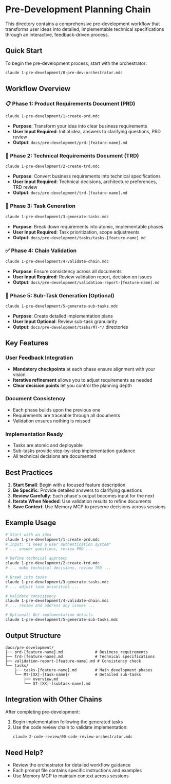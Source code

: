 # Pre-Development Planning Chain

This directory contains a comprehensive pre-development workflow that transforms user ideas into detailed, implementable technical specifications through an interactive, feedback-driven process.

## Quick Start

To begin the pre-development process, start with the orchestrator:

```bash
claude 1-pre-development/0-pre-dev-orchestrator.mdc
```

## Workflow Overview

### 📋 Phase 1: Product Requirements Document (PRD)
```bash
claude 1-pre-development/1-create-prd.mdc
```
- **Purpose**: Transform your idea into clear business requirements
- **User Input Required**: Initial idea, answers to clarifying questions, PRD review
- **Output**: `docs/pre-development/prd-[feature-name].md`

### 🔧 Phase 2: Technical Requirements Document (TRD)
```bash
claude 1-pre-development/2-create-trd.mdc
```
- **Purpose**: Convert business requirements into technical specifications
- **User Input Required**: Technical decisions, architecture preferences, TRD review
- **Output**: `docs/pre-development/trd-[feature-name].md`

### 📝 Phase 3: Task Generation
```bash
claude 1-pre-development/3-generate-tasks.mdc
```
- **Purpose**: Break down requirements into atomic, implementable phases
- **User Input Required**: Task prioritization, scope adjustments
- **Output**: `docs/pre-development/tasks/tasks-[feature-name].md`

### ✅ Phase 4: Chain Validation
```bash
claude 1-pre-development/4-validate-chain.mdc
```
- **Purpose**: Ensure consistency across all documents
- **User Input Required**: Review validation report, decision on issues
- **Output**: `docs/pre-development/validation-report-[feature-name].md`

### 🔨 Phase 5: Sub-Task Generation (Optional)
```bash
claude 1-pre-development/5-generate-sub-tasks.mdc
```
- **Purpose**: Create detailed implementation plans
- **User Input Optional**: Review sub-task granularity
- **Output**: `docs/pre-development/tasks/MT-*/` directories

## Key Features

### User Feedback Integration
- **Mandatory checkpoints** at each phase ensure alignment with your vision
- **Iterative refinement** allows you to adjust requirements as needed
- **Clear decision points** let you control the planning depth

### Document Consistency
- Each phase builds upon the previous one
- Requirements are traceable through all documents
- Validation ensures nothing is missed

### Implementation Ready
- Tasks are atomic and deployable
- Sub-tasks provide step-by-step implementation guidance
- All technical decisions are documented

## Best Practices

1. **Start Small**: Begin with a focused feature description
2. **Be Specific**: Provide detailed answers to clarifying questions
3. **Review Carefully**: Each phase's output becomes input for the next
4. **Iterate When Needed**: Use validation results to refine documents
5. **Save Context**: Use Memory MCP to preserve decisions across sessions

## Example Usage

```bash
# Start with an idea
claude 1-pre-development/1-create-prd.mdc
# Input: "I need a user authentication system"
# ... answer questions, review PRD ...

# Define technical approach
claude 1-pre-development/2-create-trd.mdc
# ... make technical decisions, review TRD ...

# Break into tasks
claude 1-pre-development/3-generate-tasks.mdc
# ... adjust task priorities ...

# Validate consistency
claude 1-pre-development/4-validate-chain.mdc
# ... review and address any issues ...

# Optional: Get implementation details
claude 1-pre-development/5-generate-sub-tasks.mdc
```

## Output Structure

```
docs/pre-development/
├── prd-[feature-name].md              # Business requirements
├── trd-[feature-name].md              # Technical specifications
├── validation-report-[feature-name].md # Consistency check
└── tasks/
    ├── tasks-[feature-name].md        # Main development phases
    └── MT-[XX]-[task-name]/           # Detailed sub-tasks
        ├── overview.md
        └── ST-[XX]-[subtask-name].md
```

## Integration with Other Chains

After completing pre-development:
1. Begin implementation following the generated tasks
2. Use the code review chain to validate implementation:
   ```bash
   claude 2-code-review/00-code-review-orchestrator.mdc
   ```

## Need Help?

- Review the orchestrator for detailed workflow guidance
- Each prompt file contains specific instructions and examples
- Use Memory MCP to maintain context across sessions